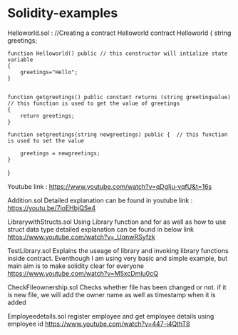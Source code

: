 # Solidity-examples
Helloworld.sol : 
//Creating a contract Helloworld
contract Helloworld {
    string greetings;
    
    function Helloworld() public // this constructor will intialize state variable
    {
        greetings="Hello";
    }
    
    
    function getgreetings() public constant returns (string greetingvalue) // this function is used to get the value of greetings
    {
        return greetings;
    }
    
    function setgreetings(string newgreetings) public {  // this function is used to set the value
   
        greetings = newgreetings;
    }
}

Youtube link :
https://www.youtube.com/watch?v=qDgIju-vqfU&t=16s


Addition.sol
Detailed explanation can be found in youtube link :
https://youtu.be/7ioEHbjQSe4


LibrarywithStructs.sol
Using Library function and for as well as how to use struct data type
detailed explanation can be found in below link 
https://www.youtube.com/watch?v=_UqnwRSyfzk


TestLibrary.sol
Explains the useage of library and invoking library functions inside contract. Eventhough I am using very basic and simple example, but main aim is to make solidity clear for everyone
https://www.youtube.com/watch?v=M5xcDmlu0cQ

CheckFileownership.sol
Checks whether file has been changed or not. if it is new file, we will add the owner name as well as timestamp when it is added

Employeedetails.sol
register employee and get employee details using employee id
https://www.youtube.com/watch?v=447-i4QthT8

